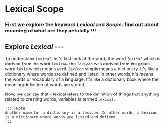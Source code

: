 # Lexical Scope

### First we explore the keyword _Lexical_ and _Scope_. find out about meaning of what are they actulally !!!

## Explore _Lexical_ ---

To understand _`lexical`_, let's first look at the word, the word _`lexical`_ which is derived from the word `lexicon`. the _`lexicon`_ was derived from the greek word:`lexis` which means `word`.
_`lexicon`_ simply means a dictionary. It's like a dictionary where words are defined and listed. in other words, it's means the words or vocabulary of a language. It's like a dictionary book where the meaning/definition of words are stored.

Now, we can say that -
lexical refers to the definition of things that anything related to creating words, variables is termed `lexical`.

```
::: 📝Note
Another name for a dictionary is a lexicon. In other words, a lexicon is a dictionary where words are listed and defined.
:::
```
